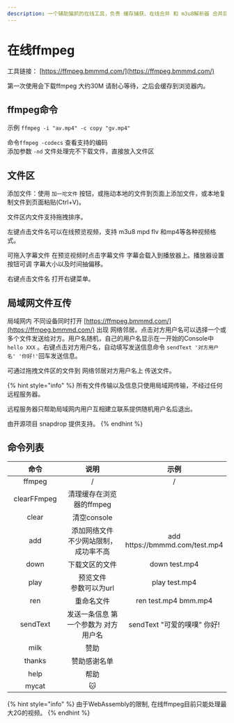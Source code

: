 ```yaml
---
description: 一个辅助猫抓的在线工具，负责 缓存捕获、在线合并 和 m3u8解析器 合并后转码工作。
---
```


# 在线ffmpeg

工具链接： [https://ffmpeg.bmmmd.com/](https://ffmpeg.bmmmd.com/)

第一次使用会下载ffmpeg 大约30M 请耐心等待，之后会缓存到浏览器内。

## ffmpeg命令

示例 `ffmpeg -i "av.mp4" -c copy "gv.mp4"`

命令`ffmpeg -codecs` 查看支持的编码\
添加参数 `-nd` 文件处理完不下载文件，直接放入文件区

## 文件区

添加文件：使用 `加一坨文件` 按钮，或拖动本地的文件到页面上添加文件，或本地复制文件到页面粘贴(Ctrl+V)。

文件区内文件支持拖拽排序。

左键点击文件名可以在线预览视频，支持 m3u8 mpd flv 和mp4等各种视频格式。

可拖入字幕文件 在预览视频时点击字幕文件 字幕会载入到播放器上。播放器设置按钮可调 字幕大小以及时间抽偏移。

右键点击文件名 打开右键菜单。

## 局域网文件互传

局域网内 不同设备同时打开 [https://ffmpeg.bmmmd.com/](https://ffmpeg.bmmmd.com/) 出现 网络邻居。点击对方用户名可以选择一个或多个文件发送给对方。用户名随机，自己的用户名显示在一开始的Console中  `hello XXX` 。右键点击对方用户名，自动填写发送信息命令 `sendText '对方用户名' '你好!'`回车发送信息。

可通过拖拽文件区的文件到 网络邻居对方用户名上 传送文件。

{% hint style="info" %}
所有文件传输以及信息只使用局域网传输，不经过任何远程服务器。

远程服务器只帮助局域网内用户互相建立联系提供随机用户名后退出。

由开源项目 snapdrop 提供支持。
{% endhint %}

## 命令列表

<table><thead><tr><th width="152" align="center">命令</th><th width="300" align="center">说明</th><th align="center">示例</th></tr></thead><tbody><tr><td align="center">ffmpeg</td><td align="center">/</td><td align="center">/</td></tr><tr><td align="center">clearFFmpeg</td><td align="center">清理缓存在浏览器的ffmpeg</td><td align="center"></td></tr><tr><td align="center">clear</td><td align="center">清空console</td><td align="center"></td></tr><tr><td align="center">add</td><td align="center">添加网络文件<br>不少网站限制，成功率不高</td><td align="center">add https://bmmmd.com/test.mp4</td></tr><tr><td align="center">down</td><td align="center">下载文区的文件</td><td align="center">down test.mp4</td></tr><tr><td align="center">play</td><td align="center">预览文件<br>参数可以为url</td><td align="center">play test.mp4</td></tr><tr><td align="center">ren</td><td align="center">重命名文件</td><td align="center">ren test.mp4 bmm.mp4</td></tr><tr><td align="center">sendText</td><td align="center">发送一条信息 第一个参数为 对方用户名</td><td align="center">sendText "可爱的噗噗" 你好!</td></tr><tr><td align="center">milk</td><td align="center">赞助</td><td align="center"></td></tr><tr><td align="center">thanks</td><td align="center">赞助感谢名单</td><td align="center"></td></tr><tr><td align="center">help</td><td align="center">帮助</td><td align="center"></td></tr><tr><td align="center">mycat</td><td align="center">🐱</td><td align="center"></td></tr></tbody></table>



{% hint style="info" %}
由于WebAssembly的限制, 在线ffmpeg目前只能处理最大2G的视频。
{% endhint %}
